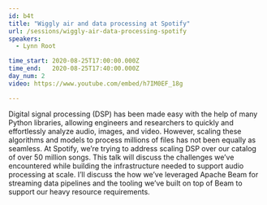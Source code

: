 ```yaml
---
id: b4t
title: "Wiggly air and data processing at Spotify"
url: /sessions/wiggly-air-data-processing-spotify
speakers:
  - Lynn Root

time_start: 2020-08-25T17:00:00.000Z
time_end:   2020-08-25T17:40:00.000Z
day_num: 2
video: https://www.youtube.com/embed/h7IM0EF_18g

---
```


Digital signal processing (DSP) has been made easy with the help of many Python libraries, allowing engineers and researchers to quickly and effortlessly analyze audio, images, and video. However, scaling these algorithms and models to process millions of files has not been equally as seamless. At Spotify, we’re trying to address scaling DSP over our catalog of over 50 million songs. This talk will discuss the challenges we’ve encountered while building the infrastructure needed to support audio processing at scale. I’ll discuss the how we’ve leveraged Apache Beam for streaming data pipelines and the tooling we’ve built on top of Beam to support our heavy resource requirements.

